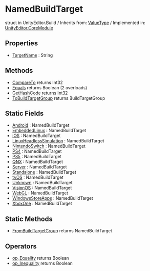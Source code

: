 # NamedBuildTarget
struct in UnityEditor.Build
 / Inherits from: <a href="https://docs.unity3d.com/6000.2/Documentation/ScriptReference/ValueType.html">ValueType</a> / Implemented in: <a href="https://docs.unity3d.com/6000.2/Documentation/ScriptReference/UnityEditor.CoreModule.html">UnityEditor.CoreModule</a>

## Properties
- <a href="https://docs.unity3d.com/6000.2/Documentation/ScriptReference/NamedBuildTarget-TargetName.html">TargetName</a> : String

## Methods
- <a href="https://docs.unity3d.com/6000.2/Documentation/ScriptReference/NamedBuildTarget.CompareTo.html">CompareTo</a> returns Int32
- <a href="https://docs.unity3d.com/6000.2/Documentation/ScriptReference/NamedBuildTarget.Equals.html">Equals</a> returns Boolean (2 overloads)
- <a href="https://docs.unity3d.com/6000.2/Documentation/ScriptReference/NamedBuildTarget.GetHashCode.html">GetHashCode</a> returns Int32
- <a href="https://docs.unity3d.com/6000.2/Documentation/ScriptReference/NamedBuildTarget.ToBuildTargetGroup.html">ToBuildTargetGroup</a> returns BuildTargetGroup

## Static Fields
- <a href="https://docs.unity3d.com/6000.2/Documentation/ScriptReference/NamedBuildTarget-Android.html">Android</a> : NamedBuildTarget
- <a href="https://docs.unity3d.com/6000.2/Documentation/ScriptReference/NamedBuildTarget-EmbeddedLinux.html">EmbeddedLinux</a> : NamedBuildTarget
- <a href="https://docs.unity3d.com/6000.2/Documentation/ScriptReference/NamedBuildTarget-iOS.html">iOS</a> : NamedBuildTarget
- <a href="https://docs.unity3d.com/6000.2/Documentation/ScriptReference/NamedBuildTarget-LinuxHeadlessSimulation.html">LinuxHeadlessSimulation</a> : NamedBuildTarget
- <a href="https://docs.unity3d.com/6000.2/Documentation/ScriptReference/NamedBuildTarget-NintendoSwitch.html">NintendoSwitch</a> : NamedBuildTarget
- <a href="https://docs.unity3d.com/6000.2/Documentation/ScriptReference/NamedBuildTarget-PS4.html">PS4</a> : NamedBuildTarget
- <a href="https://docs.unity3d.com/6000.2/Documentation/ScriptReference/NamedBuildTarget-PS5.html">PS5</a> : NamedBuildTarget
- <a href="https://docs.unity3d.com/6000.2/Documentation/ScriptReference/NamedBuildTarget-QNX.html">QNX</a> : NamedBuildTarget
- <a href="https://docs.unity3d.com/6000.2/Documentation/ScriptReference/NamedBuildTarget-Server.html">Server</a> : NamedBuildTarget
- <a href="https://docs.unity3d.com/6000.2/Documentation/ScriptReference/NamedBuildTarget-Standalone.html">Standalone</a> : NamedBuildTarget
- <a href="https://docs.unity3d.com/6000.2/Documentation/ScriptReference/NamedBuildTarget-tvOS.html">tvOS</a> : NamedBuildTarget
- <a href="https://docs.unity3d.com/6000.2/Documentation/ScriptReference/NamedBuildTarget-Unknown.html">Unknown</a> : NamedBuildTarget
- <a href="https://docs.unity3d.com/6000.2/Documentation/ScriptReference/NamedBuildTarget-VisionOS.html">VisionOS</a> : NamedBuildTarget
- <a href="https://docs.unity3d.com/6000.2/Documentation/ScriptReference/NamedBuildTarget-WebGL.html">WebGL</a> : NamedBuildTarget
- <a href="https://docs.unity3d.com/6000.2/Documentation/ScriptReference/NamedBuildTarget-WindowsStoreApps.html">WindowsStoreApps</a> : NamedBuildTarget
- <a href="https://docs.unity3d.com/6000.2/Documentation/ScriptReference/NamedBuildTarget-XboxOne.html">XboxOne</a> : NamedBuildTarget

## Static Methods
- <a href="https://docs.unity3d.com/6000.2/Documentation/ScriptReference/NamedBuildTarget.FromBuildTargetGroup.html">FromBuildTargetGroup</a> returns NamedBuildTarget

## Operators
- <a href="https://docs.unity3d.com/6000.2/Documentation/ScriptReference/NamedBuildTarget.op_Equality.html">op_Equality</a> returns Boolean
- <a href="https://docs.unity3d.com/6000.2/Documentation/ScriptReference/NamedBuildTarget.op_Inequality.html">op_Inequality</a> returns Boolean
